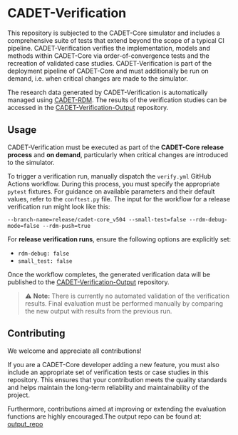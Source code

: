 # CADET-Verification

This repository is subjected to the CADET-Core simulator and includes a comprehensive suite of tests that extend beyond the scope of a typical CI pipeline.
CADET-Verification verifies the implementation, models and methods within CADET-Core via order-of-convergence tests and the recreation of validated case studies.
CADET-Verification is part of the deployment pipeline of CADET-Core and must additionally be run on demand, i.e. when critical changes are made to the simulator.

The research data generated by CADET-Verification is automatically managed using [CADET-RDM](https://jugit.fz-juelich.de/IBG-1/ModSim/cadet/CADET-RDM).
The results of the verification studies can be accessed in the [CADET-Verification-Output](https://github.com/cadet/CADET-Verification-Output) repository.

## Usage

CADET-Verification must be executed as part of the **CADET-Core release process** and **on demand**, particularly when critical changes are introduced to the simulator.

To trigger a verification run, manually dispatch the `verify.yml` GitHub Actions workflow. During this process, you must specify the appropriate `pytest` fixtures.
For guidance on available parameters and their default values, refer to the `conftest.py` file.
The input for the workflow for a release verification run might look like this:

```
--branch-name=release/cadet-core_v504 --small-test=false --rdm-debug-mode=false --rdm-push=true
```

For **release verification runs**, ensure the following options are explicitly set:

* `rdm-debug: false`
* `small_test: false`

Once the workflow completes, the generated verification data will be published to the [CADET-Verification-Output](https://github.com/cadet/CADET-Verification-Output) repository.

> ⚠️ **Note:** There is currently no automated validation of the verification results. Final evaluation must be performed manually by comparing the new output with results from the previous run.

## Contributing

We welcome and appreciate all contributions!

If you are a CADET-Core developer adding a new feature, you must also include an appropriate set of verification tests or case studies in this repository.
This ensures that your contribution meets the quality standards and helps maintain the long-term reliability and maintainability of the project.

Furthermore, contributions aimed at improving or extending the evaluation functions are highly encouraged.The output repo can be found at:
[output_repo](https://github.com/cadet/CADET-Verification-Output)
